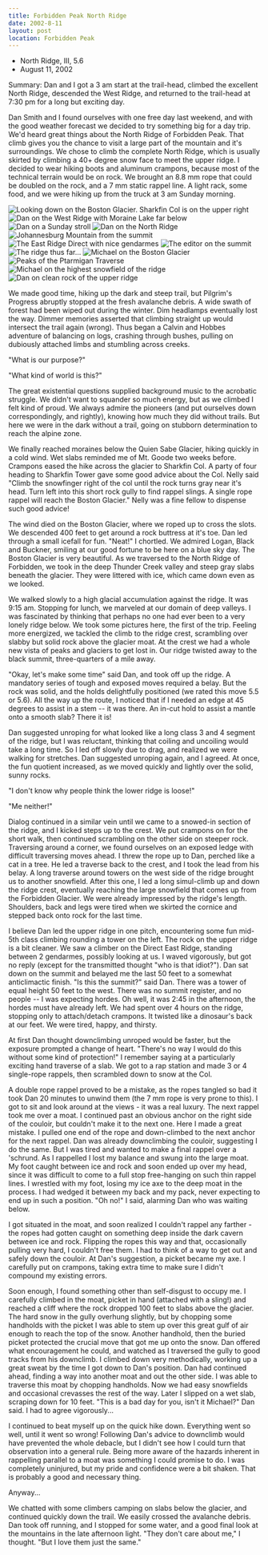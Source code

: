 ```yaml
---
title: Forbidden Peak North Ridge
date: 2002-8-11
layout: post
location: Forbidden Peak
---
```


* North Ridge, III, 5.6
* August 11, 2002

Summary: Dan and I got a 3 am start at the trail-head, climbed the
excellent North Ridge, descended the West Ridge, and returned to the
trail-head at 7:30 pm for a long but exciting day.


Dan Smith and I found ourselves with one free day last weekend, and with the
good weather forecast we decided to try something big for a day trip. We'd heard
great things about the North Ridge of Forbidden Peak. That climb gives you the
chance to visit a large part of the mountain and it's surroundings. We chose to
climb the complete North Ridge, which is usually skirted by climbing a 40+
degree snow face to meet the upper ridge.  I decided to wear hiking boots and
aluminum crampons, because most of the technical terrain would be on rock. We
brought an 8.8 mm rope that could be doubled on the rock, and a 7 mm static
rappel line. A light rack, some food, and we were hiking up from the truck at 3
am Sunday morning.


![Looking down on the Boston Glacier. Sharkfin Col is on the upper right](images/articles/trips/2002/bostonglacier.jpg)
![Dan on the West Ridge with Moraine Lake far below](images/articles/trips/2002/dandownlake.jpg)
![Dan on a Sunday stroll](images/articles/trips/2002/bostonpeak.jpg)
![Dan on the North Ridge](images/articles/trips/2002/dapose.jpg)
![Johannesburg Mountain from the summit](images/articles/trips/2002/fojohann.jpg)
![The East Ridge Direct with nice gendarmes](images/articles/trips/2002/eastridge.jpg)
![The editor on the summit](images/articles/trips/2002/mesummitf.jpg)
![The ridge thus far...](images/articles/trips/2002/midnorthridge.jpg)
![Michael on the Boston Glacier](images/articles/trips/2002/onbostonme.jpg)
![Peaks of the Ptarmigan Traverse](images/articles/trips/2002/ptarmigan.jpg)
![Michael on the highest snowfield of the ridge](images/articles/trips/2002/snowbelow.jpg)
![Dan on clean rock of the upper ridge](images/articles/trips/2002/upperscram.jpg)


We made good time, hiking up the dark and steep trail, but Pilgrim's
Progress abruptly stopped at the fresh avalanche debris. A wide swath
of forest had been wiped out during the winter. Dim headlamps
eventually lost the way.  Dimmer memories asserted that climbing
straight up would intersect the trail again (wrong). Thus began a
Calvin and Hobbes adventure of balancing on logs, crashing through
bushes, pulling on dubiously attached limbs and stumbling across
creeks.


"What is our purpose?"


"What kind of world is this?"


The great existential questions supplied background music to the
acrobatic struggle.  We didn't want to squander so much energy, but as
we climbed I felt kind of proud. We always admire the pioneers (and
put ourselves down correspondingly, and rightly), knowing how much
they did without trails. But here we were in the dark without a trail,
going on stubborn determination to reach the alpine zone.


We finally reached moraines below the Quien Sabe Glacier, hiking
quickly in a cold wind.  Wet slabs reminded me of Mt. Goode two weeks
before. Crampons eased the hike across the glacier to Sharkfin Col. A
party of four heading to Sharkfin Tower gave some good advice about
the Col. Nelly said "Climb the snowfinger right of the col until the
rock turns gray near it's head. Turn left into this short rock gully
to find rappel slings. A single rope rappel will reach the Boston
Glacier." Nelly was a fine fellow to dispense such good advice!


The wind died on the Boston Glacier, where we roped up to cross the
slots. We descended 400 feet to get around a rock buttress at it's
toe. Dan led through a small icefall for fun.  "Neat!" I chortled. We
admired Logan, Black and Buckner, smiling at our good fortune to be
here on a blue sky day. The Boston Glacier is very beautiful. As we
traversed to the North Ridge of Forbidden, we took in the deep Thunder
Creek valley and steep gray slabs beneath the glacier. They were
littered with ice, which came down even as we looked.


We walked slowly to a high glacial accumulation against the ridge. It
was 9:15 am. Stopping for lunch, we marveled at our domain of deep
valleys.  I was fascinated by thinking that perhaps no one had ever
been to a very lonely ridge below.  We took some pictures here, the
first of the trip.  Feeling more energized, we tackled the climb to
the ridge crest, scrambling over slabby but solid rock above the
glacier moat.  At the crest we had a whole new vista of peaks and
glaciers to get lost in.  Our ridge twisted away to the black summit,
three-quarters of a mile away.


"Okay, let's make some time" said Dan, and took off up the ridge. A
mandatory series of tough and exposed moves required a belay. But the
rock was solid, and the holds delightfully positioned (we rated this
move 5.5 or 5.6).  All the way up the route, I noticed that if I
needed an edge at 45 degrees to assist in a stem -- it was there. An
in-cut hold to assist a mantle onto a smooth slab? There it is!


Dan suggested unroping for what looked like a long class 3 and 4
segment of the ridge, but I was reluctant, thinking that coiling and
uncoiling would take a long time.  So I led off slowly due to drag,
and realized we were walking for stretches. Dan suggested unroping
again, and I agreed. At once, the fun quotient increased, as we moved
quickly and lightly over the solid, sunny rocks.


"I don't know why people think the lower ridge is loose!" 


"Me neither!" 


Dialog continued in a similar vein until we came to a snowed-in
section of the ridge, and I kicked steps up to the crest. We put
crampons on for the short walk, then continued scrambling on the other
side on steeper rock. Traversing around a corner, we found ourselves
on an exposed ledge with difficult traversing moves ahead. I threw the
rope up to Dan, perched like a cat in a tree. He led a traverse back
to the crest, and I took the lead from his belay. A long traverse
around towers on the west side of the ridge brought us to another
snowfield. After this one, I led a long simul-climb up and down the
ridge crest, eventually reaching the large snowfield that comes up
from the Forbidden Glacier.  We were already impressed by the ridge's
length. Shoulders, back and legs were tired when we skirted the
cornice and stepped back onto rock for the last time.


I believe Dan led the upper ridge in one pitch, encountering some fun
mid-5th class climbing rounding a tower on the left. The rock on the
upper ridge is a bit cleaner.  We saw a climber on the Direct East
Ridge, standing between 2 gendarmes, possibly looking at us. I waved
vigorously, but got no reply (except for the transmitted thought "who
is that idiot?"). Dan sat down on the summit and belayed me the last
50 feet to a somewhat anticlimactic finish. "Is this the summit?" said
Dan. There was a tower of equal height 50 feet to the west. There was
no summit register, and no people -- I was expecting hordes.  Oh well,
it was 2:45 in the afternoon, the hordes must have already left. We
had spent over 4 hours on the ridge, stopping only to attach/detach
crampons. It twisted like a dinosaur's back at our feet. We were
tired, happy, and thirsty.


At first Dan thought downclimbing unroped would be faster, but the
exposure prompted a change of heart. "There's no way I would do this
without some kind of protection!" I remember saying at a particularly
exciting hand traverse of a slab. We got to a rap station and made 3
or 4 single-rope rappels, then scrambled down to snow at the Col.


A double rope rappel proved to be a mistake, as the ropes tangled so
bad it took Dan 20 minutes to unwind them (the 7 mm rope is very prone
to this). I got to sit and look around at the views - it was a real
luxury. The next rappel took me over a moat. I continued past an
obvious anchor on the right side of the couloir, but couldn't make it
to the next one. Here I made a great mistake. I pulled one end of the
rope and down-climbed to the next anchor for the next rappel.  Dan was
already downclimbing the couloir, suggesting I do the same. But I was
tired and wanted to make a final rappel over a 'schrund. As I
rappelled I lost my balance and swung into the large moat. My foot
caught between ice and rock and soon ended up over my head, since it
was difficult to come to a full stop free-hanging on such thin rappel
lines. I wrestled with my foot, losing my ice axe to the deep moat in
the process. I had wedged it between my back and my pack, never
expecting to end up in such a position. "Oh no!" I said, alarming Dan
who was waiting below.


I got situated in the moat, and soon realized I couldn't rappel any
farther - the ropes had gotten caught on something deep inside the
dark cavern between ice and rock. Flipping the ropes this way and
that, occasionally pulling very hard, I couldn't free them.  I had to
think of a way to get out and safely down the couloir. At Dan's
suggestion, a picket became my axe.  I carefully put on crampons,
taking extra time to make sure I didn't compound my existing errors.


Soon enough, I found something other than self-disgust to occupy me. I
carefully climbed in the moat, picket in hand (attached with a sling!)
and reached a cliff where the rock dropped 100 feet to slabs above the
glacier. The hard snow in the gully overhung slightly, but by chopping
some handholds with the picket I was able to stem up over this great
gulf of air enough to reach the top of the snow. Another handhold,
then the buried picket protected the crucial move that got me up onto
the snow. Dan offered what encouragement he could, and watched as I
traversed the gully to good tracks from his downclimb. I climbed down
very methodically, working up a great sweat by the time I got down to
Dan's position. Dan had continued ahead, finding a way into another
moat and out the other side.  I was able to traverse this moat by
chopping handholds. Now we had easy snowfields and occasional
crevasses the rest of the way. Later I slipped on a wet slab, scraping
down for 10 feet. "This is a bad day for you, isn't it Michael?"  Dan
said. I had to agree vigorously...


I continued to beat myself up on the quick hike down. Everything went
so well, until it went so wrong! Following Dan's advice to downclimb
would have prevented the whole debacle, but I didn't see how I could
turn that observation into a general rule. Being more aware of the
hazards inherent in rappelling parallel to a moat was something I
could promise to do.  I was completely uninjured, but my pride and
confidence were a bit shaken. That is probably a good and necessary
thing.


Anyway...


We chatted with some climbers camping on slabs below the glacier, and
continued quickly down the trail. We easily crossed the avalanche
debris. Dan took off running, and I stopped for some water, and a
good final look at the mountains in the late afternoon light.  "They
don't care about me," I thought. "But I love them just the same."



